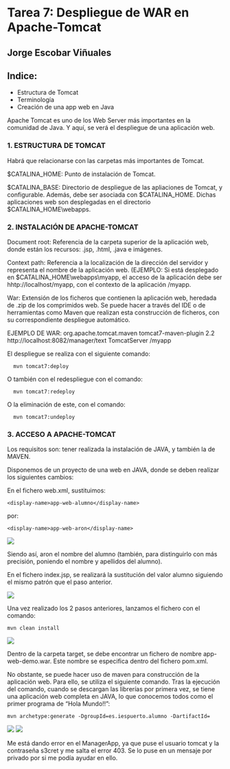 # Tarea 7: Despliegue de WAR en Apache-Tomcat

  ## Jorge Escobar Viñuales

  ## Indice:
 - Estructura de Tomcat
 - Terminología
 - Creación de una app web en Java

Apache Tomcat es uno de los Web Server más importantes en la comunidad de Java. Y aquí, se verá el despliegue de una aplicación web.

 ### 1. ESTRUCTURA DE TOMCAT

Habrá que relacionarse con las carpetas más importantes de Tomcat.

$CATALINA_HOME: Punto de instalación de Tomcat.

$CATALINA_BASE: Directorio de despliegue de las apliaciones de Tomcat, y configurable. Además, debe ser asociada con $CATALINA_HOME. Dichas aplicaciones web son desplegadas en el directorio $CATALINA_HOME\webapps.

  ### 2. INSTALACIÓN DE APACHE-TOMCAT

Document root: Referencia de la carpeta superior de la aplicación web, donde están los recursos: .jsp, .html, .java e imágenes.

Context path: Referencia a la localización de la dirección del servidor y representa el nombre de la aplicación web. (EJEMPLO: Si está desplegado en $CATALINA_HOME\webapps\myapp, el acceso de la aplicación debe ser hhtp://localhost/myapp, con el contexto de la aplicación /myapp.

War: Extensión de los ficheros que contienen la aplicación web, heredada de .zip de los comprimidos web. Se puede hacer a través del IDE o de herramientas como Maven que realizan esta construcción de ficheros, con su correspondiente despliegue automático.

EJEMPLO DE WAR:
    <plugin>
      <groupId>org.apache.tomcat.maven</groupId>
      <artifactId>tomcat7-maven-plugin</artifactId>
      <version>2.2</version>
      <configuration>
          <url>http://localhost:8082/manager/text</url>
          <server>TomcatServer</server>
          <path>/myapp</path>
          </configuration>
    </plugin>

El despliegue se realiza con el siguiente comando:

      mvn tomcat7:deploy

O también con el redespliegue con el comando:

      mvn tomcat7:redeploy

  O la eliminación de este, con el comando:

      mvn tomcat7:undeploy

  ### 3. ACCESO A APACHE-TOMCAT

Los requisitos son: tener realizada la instalación de JAVA, y también la de MAVEN.

Disponemos de un proyecto de una web en JAVA, donde se deben realizar los siguientes cambios:

En el fichero web.xml, sustituimos:

    <display-name>app-web-alumno</display-name>

por:

    <display-name>app-web-aron</display-name>
    
![](https://github.com/Jorgeev27/GIT/blob/main/img/Tarea%207%20-%20Despliegue%20de%20WAR%20en%20Apache-Tomcat/WAR%201.png)

Siendo así, aron el nombre del alumno (también, para distinguirlo con más precisión, poniendo el nombre y apellidos del alumno).

En el fichero index.jsp, se realizará la sustitución del valor alumno siguiendo el mismo patrón que el paso anterior.

![](https://github.com/Jorgeev27/GIT/blob/main/img/Tarea%207%20-%20Despliegue%20de%20WAR%20en%20Apache-Tomcat/WAR%202.png)

Una vez realizado los 2 pasos anteriores, lanzamos el fichero con el comando:

    mvn clean install
    
![](https://github.com/Jorgeev27/GIT/blob/main/img/Tarea%207%20-%20Despliegue%20de%20WAR%20en%20Apache-Tomcat/WAR%203.png)

Dentro de la carpeta target, se debe encontrar un fichero de nombre app-web-demo.war. Este nombre se especifica dentro del fichero pom.xml.

No obstante, se puede hacer uso de maven para construcción de la aplicación web. Para ello, se utiliza el siguiente comando. Tras la ejecución del comando, cuando se descargan las librerías por primera vez, se tiene una aplicación web completa en JAVA, lo que conocemos todos como el primer programa de “Hola Mundo!!”:

    mvn archetype:generate -DgroupId=es.iespuerto.alumno -DartifactId=
    
![](https://github.com/Jorgeev27/GIT/blob/main/img/Tarea%207%20-%20Despliegue%20de%20WAR%20en%20Apache-Tomcat/WAR%204.png)
![](https://github.com/Jorgeev27/GIT/blob/main/img/Tarea%207%20-%20Despliegue%20de%20WAR%20en%20Apache-Tomcat/WAR%205.png)

Me está dando error en el ManagerApp, ya que puse el usuario tomcat y la contraseña s3cret y me salta el error 403. Se lo puse en un mensaje por privado por si me podía ayudar en ello.
